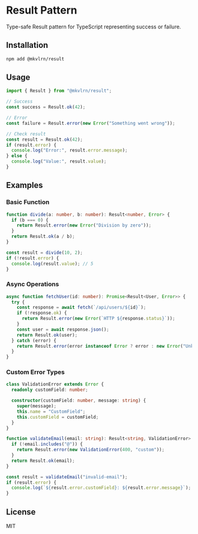 # Result Pattern

Type-safe Result pattern for TypeScript representing success or failure.

## Installation

```bash
npm add @mkvlrn/result
```

## Usage

```typescript
import { Result } from "@mkvlrn/result";

// Success
const success = Result.ok(42);

// Error
const failure = Result.error(new Error("Something went wrong"));

// Check result
const result = Result.ok(42);
if (result.error) {
  console.log("Error:", result.error.message);
} else {
  console.log("Value:", result.value);
}
```

## Examples

### Basic Function

```typescript
function divide(a: number, b: number): Result<number, Error> {
  if (b === 0) {
    return Result.error(new Error("Division by zero"));
  }
  return Result.ok(a / b);
}

const result = divide(10, 2);
if (!result.error) {
  console.log(result.value); // 5
}
```

### Async Operations

```typescript
async function fetchUser(id: number): Promise<Result<User, Error>> {
  try {
    const response = await fetch(`/api/users/${id}`);
    if (!response.ok) {
      return Result.error(new Error(`HTTP ${response.status}`));
    }
    const user = await response.json();
    return Result.ok(user);
  } catch (error) {
    return Result.error(error instanceof Error ? error : new Error("Unknown error"));
  }
}
```

### Custom Error Types

```typescript
class ValidationError extends Error {
  readonly customField: number;

  constructor(customField: number, message: string) {
    super(message);
    this.name = "CustomField";
    this.customField = customField;
  }
}

function validateEmail(email: string): Result<string, ValidationError> {
  if (!email.includes("@")) {
    return Result.error(new ValidationError(400, "custom"));
  }
  return Result.ok(email);
}

const result = validateEmail("invalid-email");
if (result.error) {
  console.log(`${result.error.customField}: ${result.error.message}`);
}
```

## License

MIT
